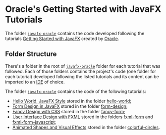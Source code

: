# Oracle's Getting Started with JavaFX Tutorials

The folder [`javafx-oracle`](../javafx-oracle/) contains the code developed following the tutorials [Getting Started with JavaFX](https://docs.oracle.com/javafx/2/get_started/jfxpub-get_started.htm) created by [Oracle](https://www.oracle.com).

## Folder Structure

There's a folder in the root of [`javafx-oracle`](../javafx-oracle/) folder for each tutorial that was followed. Each of those folders contains the project's code (one folder for each tutorial) developed following the listed tutorials and its content can be imported to an [IDE](https://en.wikipedia.org/wiki/Integrated_development_environment) of choice.

The folder [`javafx-oracle`](../javafx-oracle/) contains the code of the following tutorials:

* [Hello World, JavaFX Style](https://docs.oracle.com/javafx/2/get_started/hello_world.htm) stored in the folder [hello-world](hello-world/);
* [Form Design in JavaFX](https://docs.oracle.com/javafx/2/get_started/form.htm) stored in the folder [form-design](form-design/);
* [Fancy Design with CSS](https://docs.oracle.com/javafx/2/get_started/css.htm) stored in the folder [fancy-form](fancy-form/);
* [User Interface Design with FXML](https://docs.oracle.com/javafx/2/get_started/fxml_tutorial.htm) stored in the folders [fxml-form](fxml-form/) and [fxml-form-javascript](fxml-form-javascript/);
* [Animated Shapes and Visual Effects](https://docs.oracle.com/javafx/2/get_started/animation.htm) stored in the folder [colorful-circles](colorful-circles/).
